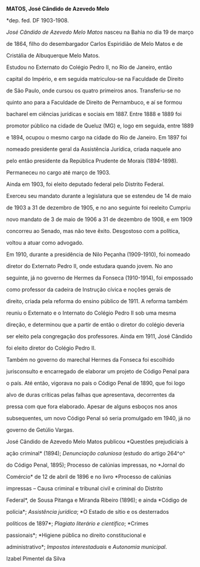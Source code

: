 **MATOS, José Cândido de Azevedo Melo**



\*dep. fed. DF 1903-1908.



*José Cândido de Azevedo Melo Matos* nasceu na Bahia no dia 19 de março

de 1864, filho do desembargador Carlos Espiridião de Melo Matos e de

Cristália de Albuquerque Melo Matos.



Estudou no Externato do Colégio Pedro II, no Rio de Janeiro, então

capital do Império, e em seguida matriculou-se na Faculdade de Direito

de São Paulo, onde cursou os quatro primeiros anos. Transferiu-se no

quinto ano para a Faculdade de Direito de Pernambuco, e aí se formou

bacharel em ciências jurídicas e sociais em 1887. Entre 1888 e 1889 foi

promotor público na cidade de Queluz (MG) e, logo em seguida, entre 1889

e 1894, ocupou o mesmo cargo na cidade do Rio de Janeiro. Em 1897 foi

nomeado presidente geral da Assistência Jurídica, criada naquele ano

pelo então presidente da República Prudente de Morais (1894-1898).

Permaneceu no cargo até março de 1903.



Ainda em 1903, foi eleito deputado federal pelo Distrito Federal.

Exerceu seu mandato durante a legislatura que se estendeu de 14 de maio

de 1903 a 31 de dezembro de 1905, e no ano seguinte foi reeleito Cumpriu

novo mandato de 3 de maio de 1906 a 31 de dezembro de 1908, e em 1909

concorreu ao Senado, mas não teve êxito. Desgostoso com a política,

voltou a atuar como advogado.



Em 1910, durante a presidência de Nilo Peçanha (1909-1910), foi nomeado

diretor do Externato Pedro II, onde estudara quando jovem. No ano

seguinte, já no governo de Hermes da Fonseca (1910-1914), foi empossado

como professor da cadeira de Instrução cívica e noções gerais de

direito, criada pela reforma do ensino público de 1911. A reforma também

reuniu o Externato e o Internato do Colégio Pedro II sob uma mesma

direção, e determinou que a partir de então o diretor do colégio deveria

ser eleito pela congregação dos professores. Ainda em 1911, José Cândido

foi eleito diretor do Colégio Pedro II.



Também no governo do marechal Hermes da Fonseca foi escolhido

jurisconsulto e encarregado de elaborar um projeto de Código Penal para

o país. Até então, vigorava no país o Código Penal de 1890, que foi logo

alvo de duras críticas pelas falhas que apresentava, decorrentes da

pressa com que fora elaborado. Apesar de alguns esboços nos anos

subsequentes, um novo Código Penal só seria promulgado em 1940, já no

governo de Getúlio Vargas.



José Cândido de Azevedo Melo Matos publicou *Questões prejudiciais à

ação criminal* (1894); *Denunciação caluniosa* (estudo do artigo 264^o^

do Código Penal, 1895); Processo de calúnias impressas, no *Jornal do

Comércio* de 12 de abril de 1896 e no livro *Processo de calúnias

impressas – Causa criminal e tribunal civil e criminal do Distrito

Federal*, de Sousa Pitanga e Miranda Ribeiro (1896); e ainda *Código de

polícia*; *Assistência jurídica*; *O Estado de sítio e os desterrados

políticos de 1897*; *Plagiato literário e científico*; *Crimes

passionais*; *Higiene pública no direito constitucional e

administrativo*; *Impostos interestaduais* e *Autonomia municipal*.



Izabel Pimentel da Silva



